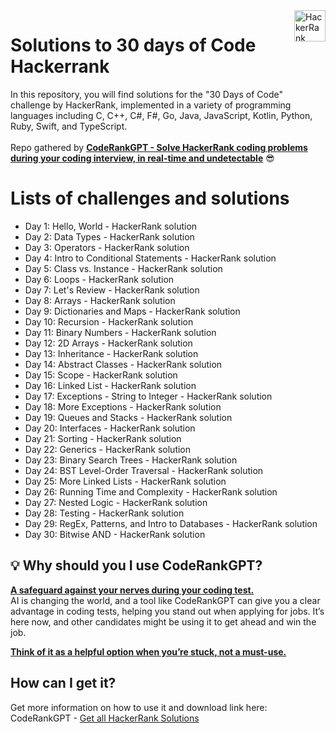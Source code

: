 
<a href="https://coderank.solutions/](https://coderank.solutions?s=github-30days-repo">
    <img src="https://coderank.solutions/logo.png" alt="HackerRank Solutions logo" title="HackerRank Solutions" align="right" height="50" />
</a>


# Solutions to 30 days of Code Hackerrank
In this repository, you will find solutions for the "30 Days of Code" challenge by HackerRank, implemented in a variety of programming languages including C, C++, C#, F#, Go, Java, JavaScript, Kotlin, Python, Ruby, Swift, and TypeScript.
<br /><br />
Repo gathered by **[CodeRankGPT - Solve HackerRank coding problems <ins>during your coding interview, in real-time and undetectable</ins>](https://coderank.solutions?s=github-30days-repo)** 😎

# Lists of challenges and solutions

- Day 1: Hello, World - HackerRank solution
- Day 2: Data Types - HackerRank solution
- Day 3: Operators - HackerRank solution
- Day 4: Intro to Conditional Statements - HackerRank solution
- Day 5: Class vs. Instance - HackerRank solution
- Day 6: Loops - HackerRank solution
- Day 7: Let's Review - HackerRank solution
- Day 8: Arrays - HackerRank solution
- Day 9: Dictionaries and Maps - HackerRank solution
- Day 10: Recursion - HackerRank solution
- Day 11: Binary Numbers - HackerRank solution
- Day 12: 2D Arrays - HackerRank solution
- Day 13: Inheritance - HackerRank solution
- Day 14: Abstract Classes - HackerRank solution
- Day 15: Scope - HackerRank solution
- Day 16: Linked List - HackerRank solution
- Day 17: Exceptions - String to Integer - HackerRank solution
- Day 18: More Exceptions - HackerRank solution
- Day 19: Queues and Stacks - HackerRank solution
- Day 20: Interfaces - HackerRank solution
- Day 21: Sorting - HackerRank solution
- Day 22: Generics - HackerRank solution
- Day 23: Binary Search Trees - HackerRank solution
- Day 24: BST Level-Order Traversal - HackerRank solution
- Day 25: More Linked Lists - HackerRank solution
- Day 26: Running Time and Complexity - HackerRank solution
- Day 27: Nested Logic - HackerRank solution
- Day 28: Testing - HackerRank solution
- Day 29: RegEx, Patterns, and Intro to Databases - HackerRank solution
- Day 30: Bitwise AND - HackerRank solution



## 💡 Why should you I use CodeRankGPT? 

<ins>**A safeguard against your nerves during your coding test.**</ins>
<br />
AI is changing the world, and a tool like CodeRankGPT can give you a clear advantage in coding tests, helping you stand out when applying for jobs. It’s here now, and other candidates might be using it to get ahead and win the job.

**<ins>Think of it as a helpful option when you’re stuck, not a must-use.</ins>**

## How can I get it?
Get more information on how to use it and download link here: CodeRankGPT - [Get all HackerRank Solutions](https://coderank.solutions?s=github-30days-repo)
